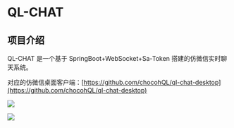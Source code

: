 # QL-CHAT

## 项目介绍

QL-CHAT 是一个基于 SpringBoot+WebSocket+Sa-Token 搭建的仿微信实时聊天系统。

对应的仿微信桌面客户端：[https://github.com/chocohQL/ql-chat-desktop](https://github.com/chocohQL/ql-chat-desktop)

![](https://fastly.jsdelivr.net/gh/chocohQL/ql-file@main/assets/github/PixPin_2024-08-01_23-50-29.png)

![](https://fastly.jsdelivr.net/gh/chocohQL/ql-file@main/assets/github/PixPin_2024-08-01_23-42-50.png)